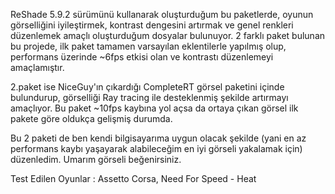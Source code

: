 ReShade 5.9.2 sürümünü kullanarak oluşturduğum bu paketlerde, oyunun görselliğini iyileştirmek, kontrast dengesini artırmak ve genel renkleri düzenlemek amaçlı oluşturduğum dosyalar bulunuyor.
2 farklı paket bulunan bu projede, ilk paket tamamen varsayılan eklentilerle yapılmış olup, performans üzerinde ~6fps etkisi olan ve kontrastı düzenlemeyi amaçlamıştır.

2.paket ise NiceGuy'ın çıkardığı CompleteRT görsel paketini içinde bulundurup, görselliği Ray tracing ile desteklenmiş şekilde artırmayı amaçlıyor. Bu paket ~10fps kaybına yol açsa da ortaya çıkan görsel ilk pakete göre oldukça gelişmiş durumda.

Bu 2 paketi de ben kendi bilgisayarıma uygun olacak şekilde (yani en az performans kaybı yaşayarak alabileceğim en iyi görseli yakalamak için) düzenledim. Umarım görseli beğenirsiniz.

Test Edilen Oyunlar : Assetto Corsa, Need For Speed - Heat
